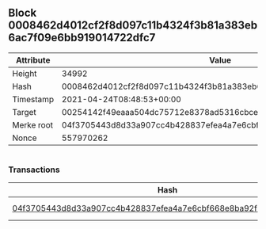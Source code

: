 ## Block 0008462d4012cf2f8d097c11b4324f3b81a383eb6ac7f09e6bb919014722dfc7

Attribute | Value
--- | ---
Height | 34992
Hash | 0008462d4012cf2f8d097c11b4324f3b81a383eb6ac7f09e6bb919014722dfc7
Timestamp | 2021-04-24T08:48:53+00:00
Target | 00254142f49eaaa504dc75712e8378ad5316cbcead634704b3734b6271167cc4
Merke root | 04f3705443d8d33a907cc4b428837efea4a7e6cbf668e8ba92f5511d2eb32227
Nonce | 557970262

```

```

### Transactions

Hash | Amount
--- | ---
[04f3705443d8d33a907cc4b428837efea4a7e6cbf668e8ba92f5511d2eb32227](04f3705443d8d33a907cc4b428837efea4a7e6cbf668e8ba92f5511d2eb32227.md) | 10.00000000 SKEPTI 
